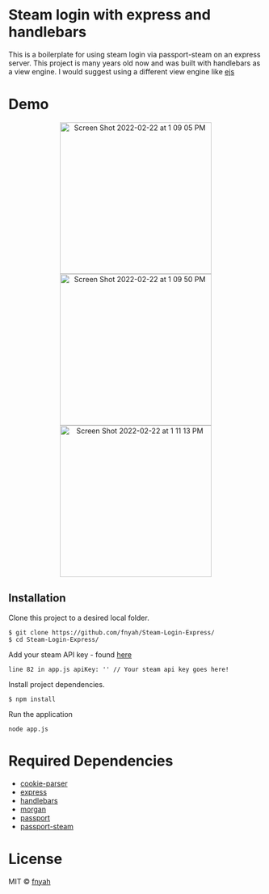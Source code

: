 # Steam login with express and handlebars

This is a boilerplate for using steam login via passport-steam on an express server. 
This project is many years old now and was built with handlebars as a view engine. 
I would suggest using a different view engine like [ejs](https://ejs.co/)

# Demo 

<p align="center">
    <img width="300" alt="Screen Shot 2022-02-22 at 1 09 05 PM" src="https://user-images.githubusercontent.com/7035086/155194759-71fc04ef-0027-4e2f-b797-bb36f4b7ca3b.png">
<img width="300" alt="Screen Shot 2022-02-22 at 1 09 50 PM" src="https://user-images.githubusercontent.com/7035086/155194902-5a2fa6ba-7847-4f66-bf1f-95a06e0b37d9.png">
<img width="300" alt="Screen Shot 2022-02-22 at 1 11 13 PM" src="https://user-images.githubusercontent.com/7035086/155194919-f4be5b4a-d9cb-4320-8f70-7bbbe53fdd40.png">
</p>

## Installation 

Clone this project to a desired local folder. 

```
$ git clone https://github.com/fnyah/Steam-Login-Express/
$ cd Steam-Login-Express/
```

Add your steam API key - found [here](https://steamcommunity.com/dev/apikey)

```
line 82 in app.js apiKey: '' // Your steam api key goes here!
```

Install project dependencies. 

```
$ npm install

```

Run the application

```
node app.js
```

# Required Dependencies

* [cookie-parser](https://www.npmjs.com/package/cookie-parser)
* [express](https://expressjs.com/)
* [handlebars](https://handlebarsjs.com/)
* [morgan](https://www.npmjs.com/package/morgan)
* [passport](https://www.passportjs.org/)
* [passport-steam](https://www.npmjs.com/package/passport-steam)

# License

MIT ©  [fnyah](https://github.com/fnyah)
